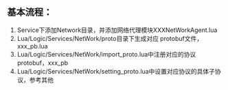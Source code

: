 
## 基本流程：

1. Service下添加Network目录，并添加网络代理模块XXXNetWorkAgent.lua
2. Lua/Logic/Services/NetWork/proto目录下生成对应 protobuf文件，xxx_pb.lua
3. Lua/Logic/Services/NetWork/import_proto.lua中注册对应的协议protobuf，xxx_pb
4. Lua/Logic/Services/NetWork/setting_proto.lua中设置对应协议的具体子协议，参考其他